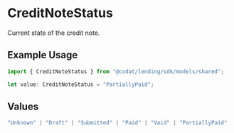 # CreditNoteStatus

Current state of the credit note.

## Example Usage

```typescript
import { CreditNoteStatus } from "@codat/lending/sdk/models/shared";

let value: CreditNoteStatus = "PartiallyPaid";
```

## Values

```typescript
"Unknown" | "Draft" | "Submitted" | "Paid" | "Void" | "PartiallyPaid"
```